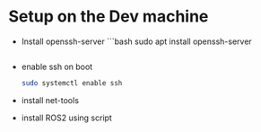 # Setup on the Dev machine
- Install openssh-server
        ```bash
    sudo apt install openssh-server
    ```
- enable ssh on boot
    ```bash
    sudo systemctl enable ssh
    ```
- install net-tools

- install ROS2 using script